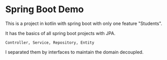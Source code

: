 # Spring Boot Demo

This is a project in kotlin with spring boot with only one feature "Students".

It has the basics of all spring boot projects with JPA.
```
Controller, Service, Repository, Entity
```
I separated them by interfaces to maintain the domain decoupled.